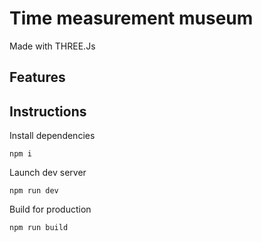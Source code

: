 # Time measurement museum
Made with THREE.Js

## Features


## Instructions

Install dependencies

```
npm i
```

Launch dev server

```
npm run dev
```

Build for production

```
npm run build
```
